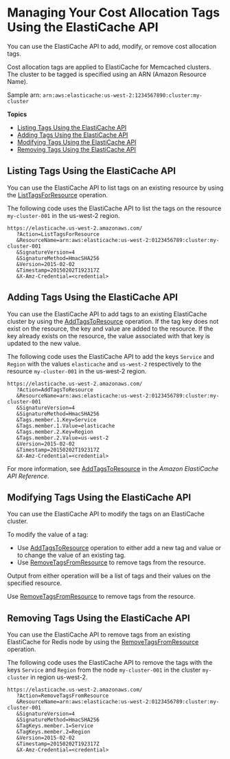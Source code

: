 # Managing Your Cost Allocation Tags Using the ElastiCache API<a name="Tagging.Managing.API"></a>

You can use the ElastiCache API to add, modify, or remove cost allocation tags\.

Cost allocation tags are applied to ElastiCache for Memcached clusters\. The cluster to be tagged is specified using an ARN \(Amazon Resource Name\)\.

Sample arn: `arn:aws:elasticache:us-west-2:1234567890:cluster:my-cluster`

**Topics**
+ [Listing Tags Using the ElastiCache API](#Tagging.Managing.API.List)
+ [Adding Tags Using the ElastiCache API](#Tagging.Managing.API.Add)
+ [Modifying Tags Using the ElastiCache API](#Tagging.Managing.API.Modify)
+ [Removing Tags Using the ElastiCache API](#Tagging.Managing.API.Remove)

## Listing Tags Using the ElastiCache API<a name="Tagging.Managing.API.List"></a>

You can use the ElastiCache API to list tags on an existing resource by using the [ListTagsForResource](https://docs.aws.amazon.com/AmazonElastiCache/latest/APIReference/API_ListTagsForResource.html) operation\.

The following code uses the ElastiCache API to list the tags on the resource `my-cluster-001` in the us\-west\-2 region\.

```
https://elasticache.us-west-2.amazonaws.com/
   ?Action=ListTagsForResource
   &ResourceName=arn:aws:elasticache:us-west-2:0123456789:cluster:my-cluster-001
   &SignatureVersion=4
   &SignatureMethod=HmacSHA256
   &Version=2015-02-02
   &Timestamp=20150202T192317Z
   &X-Amz-Credential=<credential>
```

## Adding Tags Using the ElastiCache API<a name="Tagging.Managing.API.Add"></a>

You can use the ElastiCache API to add tags to an existing ElastiCache cluster by using the [AddTagsToResource](https://docs.aws.amazon.com/AmazonElastiCache/latest/APIReference/API_AddTagsToResource.html) operation\. If the tag key does not exist on the resource, the key and value are added to the resource\. If the key already exists on the resource, the value associated with that key is updated to the new value\.

The following code uses the ElastiCache API to add the keys `Service` and `Region` with the values `elasticache` and `us-west-2` respectively to the resource `my-cluster-001` in the us\-west\-2 region\. 

```
https://elasticache.us-west-2.amazonaws.com/
   ?Action=AddTagsToResource
   &ResourceName=arn:aws:elasticache:us-west-2:0123456789:cluster:my-cluster-001
   &SignatureVersion=4
   &SignatureMethod=HmacSHA256
   &Tags.member.1.Key=Service 
   &Tags.member.1.Value=elasticache
   &Tags.member.2.Key=Region
   &Tags.member.2.Value=us-west-2
   &Version=2015-02-02
   &Timestamp=20150202T192317Z
   &X-Amz-Credential=<credential>
```

For more information, see [AddTagsToResource](https://docs.aws.amazon.com/AmazonElastiCache/latest/APIReference/API_AddTagsToResource.html) in the *Amazon ElastiCache API Reference*\.

## Modifying Tags Using the ElastiCache API<a name="Tagging.Managing.API.Modify"></a>

You can use the ElastiCache API to modify the tags on an ElastiCache cluster\.

To modify the value of a tag:
+ Use [AddTagsToResource](https://docs.aws.amazon.com/AmazonElastiCache/latest/APIReference/API_AddTagsToResource.html) operation to either add a new tag and value or to change the value of an existing tag\.
+ Use [RemoveTagsFromResource](https://docs.aws.amazon.com/AmazonElastiCache/latest/APIReference/API_RemoveTagsFromResource.html) to remove tags from the resource\.

Output from either operation will be a list of tags and their values on the specified resource\.

Use [RemoveTagsFromResource](https://docs.aws.amazon.com/AmazonElastiCache/latest/APIReference/API_RemoveTagsFromResource.html) to remove tags from the resource\.

## Removing Tags Using the ElastiCache API<a name="Tagging.Managing.API.Remove"></a>

You can use the ElastiCache API to remove tags from an existing ElastiCache for Redis node by using the [RemoveTagsFromResource](https://docs.aws.amazon.com/AmazonElastiCache/latest/APIReference/API_RemoveTagsFromResource.html) operation\.

The following code uses the ElastiCache API to remove the tags with the keys `Service` and `Region` from the node `my-cluster-001` in the  cluster `my-cluster` in region us\-west\-2\.

```
https://elasticache.us-west-2.amazonaws.com/
   ?Action=RemoveTagsFromResource
   &ResourceName=arn:aws:elasticache:us-west-2:0123456789:cluster:my-cluster-001
   &SignatureVersion=4
   &SignatureMethod=HmacSHA256
   &TagKeys.member.1=Service
   &TagKeys.member.2=Region
   &Version=2015-02-02
   &Timestamp=20150202T192317Z
   &X-Amz-Credential=<credential>
```